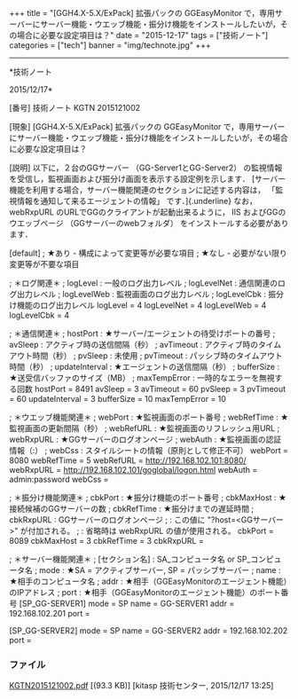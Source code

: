 ﻿+++
title = "[GGH4.X-5.X/ExPack] 拡張パックの GGEasyMonitor で，専用サーバーにサーバー機能・ウエッブ機能・振分け機能をインストールしたいが，その場合に必要な設定項目は？"
date = "2015-12-17"
tags = ["技術ノート"]
categories = ["tech"]
banner = "img/technote.jpg"
+++

-----------------------------------------------------------------------------------------------------------------------------

*技術ノート

2015/12/17*


[番号]
技術ノート KGTN 2015121002

[現象]
[GGH4.X-5.X/ExPack] 拡張パックの GGEasyMonitor
で，専用サーバーにサーバー機能・ウエッブ機能・振分け機能をインストールしたいが，その場合に必要な設定項目は？

[説明]
以下に，２台のGGサーバー （GG-Server1とGG-Server2）
の監視情報を受信し，監視画面および振分け画面を表示する設定例を示します．
[サーバー機能を利用する場合，サーバー機能関連のセクションに記述する内容は，
「監視情報を通知して来るエージェントの情報」 です．]{.underline}
なお，webRxpURL のURLでGGのクライアントが起動出来るように， IIS
およびGGのウエッブページ （GGサーバーのwebフォルダ）
をインストールする必要があります．

[default]
; ★あり - 構成によって変更等が必要な項目
; ★なし - 必要がない限り変更等が不要な項目

; ＊ログ関連＊
; logLevel : 一般のログ出力レベル
; logLevelNet : 通信関連のログ出力レベル
; logLevelWeb : 監視画面のログ出力レベル
; logLevelCbk : 振分け機能のログ出力レベル
logLevel = 4
logLevelNet = 4
logLevelWeb = 4
logLevelCbk = 4

; ＊通信関連＊
; hostPort : ★サーバー/エージェントの待受けポートの番号
; avSleep : アクティブ時の送信間隔（秒）
; avTimeout : アクティブ時のタイムアウト時間（秒）
; pvSleep : 未使用
; pvTimeout : パッシブ時のタイムアウト時間（秒）
; updateInterval : ★エージェントの送信間隔（秒）
; bufferSize : ★送受信バッファのサイズ（MB）
; maxTempError : 一時的なエラーを無視する回数
hostPort = 8491
avSleep = 3
avTimeout = 60
pvSleep = 3
pvTimeout = 60
updateInterval = 3
bufferSize = 10
maxTempError = 10

; ＊ウエッブ機能関連＊
; webPort : ★監視画面のポート番号
; webRefTime : ★監視画面の更新間隔（秒）
; webRefURL : ★監視画面のリフレッシュ用URL
; webRxpURL : ★GGサーバーのログオンページ
; webAuth : ★監視画面の認証情報（:）
; webCss : スタイルシートの情報（原則として修正不可）
webPort = 8080
webRefTime = 5
webRefURL = <http://192.168.102.101:8080/>
webRxpURL = <http://192.168.102.101/goglobal/logon.html>
webAuth = admin:password
webCss = <link rel=stylesheet type="text/css"
href="/GGEasyMonitor.css">

; ＊振分け機能関連＊
; cbkPort : ★振分け機能のポート番号
; cbkMaxHost : ★接続候補のGGサーバーの数
; cbkRefTime : ★振分けまでの遅延時間
; cbkRxpURL : GGサーバーのログオンページ
; : この値に "?host=<GGサーバー>" が付加される。
; : 省略時は webRxpURL の値が使用される。
cbkPort = 8089
cbkMaxHost = 3
cbkRefTime = 3
cbkRxpURL =

; ＊サーバー機能関連＊
; [セクション名] : SA_コンピュータ名 or SP_コンピュータ名
; mode : ★SA = アクティブサーバー, SP = パッシブサーバー
; name : ★相手のコンピュータ名
; addr : ★相手（GGEasyMonitorのエージェント機能）のIPアドレス
; port : ★相手（GGEasyMonitorのエージェント機能）のポート番号
[SP_GG-SERVER1]
mode = SP
name = GG-SERVER1
addr = 192.168.102.201
port =

[SP_GG-SERVER2]
mode = SP
name = GG-SERVER2
addr = 192.168.102.202
port =


### ファイル

 
 


[KGTN2015121002.pdf](http://techreport.kitasp.net/attachments/download/2384/KGTN2015121002.pdf)
 [(93.3 KB)] [kitasp 技術センター, 2015/12/17
13:25]


 


 

